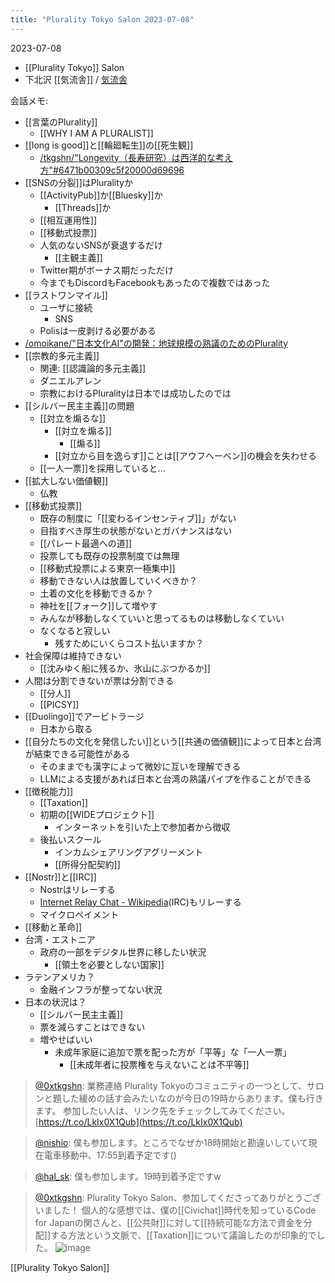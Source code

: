 ```yaml
---
title: "Plurality Tokyo Salon 2023-07-08"
---
```


2023-07-08
- [[Plurality Tokyo]] Salon
- 下北沢 [[気流舎]] / [気流舎](http://www.kiryuusha.com/)

会話メモ:
- [[言葉のPlurality]]
    - [[WHY I AM A PLURALIST]]
- [[long is good]]と[[輪廻転生]]の[[死生観]]
    - [/tkgshn/"Longevity（長寿研究）は西洋的な考え方"#6471b00309c5f20000d69696](https://scrapbox.io/tkgshn/"Longevity（長寿研究）は西洋的な考え方"#6471b00309c5f20000d69696)
- [[SNSの分裂]]はPluralityか
    - [[ActivityPub]]か[[Bluesky]]か
        - [[Threads]]か
    - [[相互運用性]]
    - [[移動式投票]]
    - 人気のないSNSが衰退するだけ
        - [[主観主義]]
    - Twitter期がボーナス期だっただけ
    - 今までもDiscordもFacebookもあったので複数ではあった
- [[ラストワンマイル]]
    - ユーザに接続
        - SNS
    - Polisは一皮剥ける必要がある
- [/omoikane/"日本文化AI"の開発：地球規模の熟議のためのPlurality](https://scrapbox.io/omoikane/"日本文化AI"の開発：地球規模の熟議のためのPlurality)
- [[宗教的多元主義]]
    - 関連: [[認識論的多元主義]]
    - ダニエルアレン
    - 宗教におけるPluralityは日本では成功したのでは
- [[シルバー民主主義]]の問題
    - [[対立を煽るな]]
        - [[対立を煽る]]
            - [[煽る]]
        - [[対立から目を逸らす]]ことは[[アウフヘーベン]]の機会を失わせる
    - [[一人一票]]を採用していると...
- [[拡大しない価値観]]
    - 仏教
- [[移動式投票]]
    - 既存の制度に「[[変わるインセンティブ]]」がない
    - 目指すべき厚生の状態がないとガバナンスはない
    - [[パレート最適への道]]
    - 投票しても既存の投票制度では無理
    - [[移動式投票による東京一極集中]]
    - 移動できない人は放置していくべきか？
    - 土着の文化を移動できるか？
    - 神社を[[フォーク]]して増やす
    - みんなが移動しなくていいと思ってるものは移動しなくていい
    - なくなると寂しい
        - 残すためにいくらコスト払いますか？
- 社会保障は維持できない
    - [[沈みゆく船に残るか、氷山にぶつかるか]]
- 人間は分割できないが票は分割できる
    - [[分人]]
    - [[PICSY]]
- [[Duolingo]]でアービトラージ
    - 日本から取る
- [[自分たちの文化を発信したい]]という[[共通の価値観]]によって日本と台湾が結束できる可能性がある
    - そのままでも漢字によって微妙に互いを理解できる
    - LLMによる支援があれば日本と台湾の熟議パイプを作ることができる
- [[徴税能力]]
    - [[Taxation]]
    - 初期の[[WIDEプロジェクト]]
        - インターネットを引いた上で参加者から徴収
    - 後払いスクール
        - インカムシェアリングアグリーメント
        - [[所得分配契約]]
- [[Nostr]]と[[IRC]]
    - Nostrはリレーする
    - [Internet Relay Chat - Wikipedia](https://en.wikipedia.org/wiki/Internet_Relay_Chat)(IRC)もリレーする
    - マイクロペイメント
- [[移動と革命]]
- 台湾・エストニア
    - 政府の一部をデジタル世界に移したい状況
        - [[領土を必要としない国家]]
- ラテンアメリカ？
    - 金融インフラが整ってない状況
- 日本の状況は？
    - [[シルバー民主主義]]
    - 票を減らすことはできない
    - 増やせばいい
        - 未成年家庭に追加で票を配った方が「平等」な「一人一票」
            - [[未成年者に投票権を与えないことは不平等]]

> [@0xtkgshn](https://twitter.com/0xtkgshn/status/1677194908439019520): 業務連絡
> Plurality Tokyoのコミュニティの一つとして、サロンと題した緩めの話す会みたいなのが今日の19時からあります。僕も行きます。
> 参加したい人は、リンク先をチェックしてみてください。
> [https://t.co/LkIx0X1Qub](https://t.co/LkIx0X1Qub)

> [@nishio](https://twitter.com/nishio/status/1677232912096428032): 僕も参加します。ところでなぜか18時開始と勘違いしていて現在電車移動中、17:55到着予定です()

> [@hal_sk](https://twitter.com/hal_sk/status/1677233266972307457): 僕も参加します。19時到着予定ですw

> [@0xtkgshn](https://twitter.com/0xtkgshn/status/1677311133873500161?s=20): Plurality Tokyo Salon、参加してくださってありがとうございました！
> 個人的な感想では、僕の[[Civichat]]時代を知っているCode for Japanの関さんと、[[公共財]]に対して[[持続可能な方法で資金を分配]]する方法という文脈で、[[Taxation]]について議論したのが印象的でした。
> ![image](https://pbs.twimg.com/media/F0cBi55WIAA3Xr2.png)

[[Plurality Tokyo Salon]]

